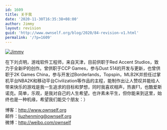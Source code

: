 ```yaml
---
id: 1609
title: 关于我
date: '2020-11-30T16:35:38+08:00'
author: Jimmy
layout: revision
guid: 'http://www.ownself.org/blog/2020/84-revision-v1.html'
permalink: '/?p=1609'
---
```


[![Jimmy](http://www.ownself.org/blog/wp-content/uploads/2009/06/Jimmy.png)](http://www.ownself.org/blog/wp-content/uploads/2009/06/Jimmy.png)

在下刘贞明，游戏软件工程师，来自天津，目前供职于Red Accent Studios，致力于全新IP的创作。曾供职于CCP Games，参与Dust 514的开发与更新，也曾供职于2K Games China，参与开发过Borderlands，Topspin，MLB2K并担任过掌机平台NBA2K和移动平台Civilization等作品的主程，能制作出让人赞叹并能给人带来快乐的游戏是我一生追求的目标和梦想，同时我喜欢相声，热衷F1，也酷爱斯诺克。简单，乐观，是我对自己的人生希望。也许素未平生，但你能来到这里，始终也是一种机缘，希望我们能交个朋友：）

博客：<http://www.ownself.org>  
邮件：<liuzhenming@ownself.org>  
微博：<http://weibo.com/ownself>